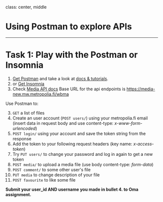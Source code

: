 class: center, middle

# Using Postman to explore APIs

---

# Task 1: Play with the Postman or Insomnia

1. [Get Postman](https://www.getpostman.com/) and take a look at [docs & tutorials](https://www.getpostman.com/docs/).
1. or [Get Insomnia](https://insomnia.rest/)
2. Check [Media API docs](https://media-new.mw.metropolia.fi/wbma/docs/) Base URL for the api endpoints is <https://media-new.mw.metropolia.fi/wbma> 

Use Postman to:

3. `GET` a list of files 
4. Create an user account (`POST users/`) using your metropolia.fi email (insert data in request body and use content-type: _x-www-form-urlencoded_)
5. `POST login/` using your account and save the token string from the response
6. Add the token to your following request headers (key name: _x-access-token_)
7. Try `PUT users/` to change your password and log in again to get a new token
8. `POST media/` to upload a media file (use body content-type: _form-data_)
9. `POST comment/` to some other user's file
10. `PUT media` to change description of your file
11. `POST favourite` to like some file

**Submit your user_id AND username you made in bullet 4. to Oma assignment.**
